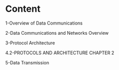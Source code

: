 # Content

1-Overview of Data Communications

2-Data Communications and Networks Overview

3-Protocol Architecture

4.2-PROTOCOLS AND ARCHITECTURE CHAPTER 2

5-Data Transmission
